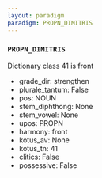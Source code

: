```yaml
---
layout: paradigm
paradigm: PROPN_DIMITRIS
---
```

### ` PROPN_DIMITRIS `

Dictionary class 41 is front
* grade_dir: strengthen
* plurale_tantum: False
* pos: NOUN
* stem_diphthong: None
* stem_vowel: None
* upos: PROPN
* harmony: front
* kotus_av: None
* kotus_tn: 41
* clitics: False
* possessive: False
